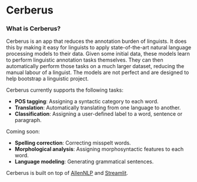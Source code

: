 # Cerberus

### What is Cerberus?

Cerberus is an app that reduces the annotation burden of linguists. It does this by making it easy for linguists to apply state-of-the-art natural language processing models to their data. Given some initial data, these models learn to perform linguistic annotation tasks themselves. They can then automatically perform those tasks on a much larger dataset, reducing the manual labour of a linguist. The models are not perfect and are designed to help bootstrap a linguistic project.

Cerberus currently supports the following tasks:

- **POS tagging**: Assigning a syntactic category to each word.
- **Translation**: Automatically translating from one language to another.
- **Classification**: Assigning a user-defined label to a word, sentence or paragraph.

Coming soon:

- **Spelling correction**: Correcting misspelt words.
- **Morphological analysis**: Assigning morphosyntactic features to each word.
- **Language modeling**: Generating grammatical sentences.

Cerberus is built on top of [AllenNLP](https://allennlp.org/) and [Streamlit](https://streamlit.io/).